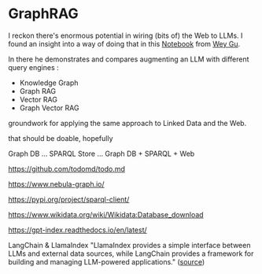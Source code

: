 # GraphRAG

I reckon there's enormous potential in wiring (bits of) the Web to LLMs. I found an insight into a way of doing that in this [Notebook](https://www.siwei.io/en/demos/graph-rag/) from [Wey Gu](https://siwei.io/en/).

In there he demonstrates and compares augmenting an LLM with different query engines :

- Knowledge Graph
- Graph RAG
- Vector RAG
- Graph Vector RAG

groundwork for applying the same approach to Linked Data and the Web.

that should be doable, hopefully

Graph DB ... SPARQL Store ... Graph DB + SPARQL + Web

https://github.com/todomd/todo.md

https://www.nebula-graph.io/

https://pypi.org/project/sparql-client/

https://www.wikidata.org/wiki/Wikidata:Database_download

https://gpt-index.readthedocs.io/en/latest/

LangChain & LlamaIndex
"LlamaIndex provides a simple interface between LLMs and external data sources, while LangChain provides a framework for building and managing LLM-powered applications."
([source](https://www.analyticsvidhya.com/blog/2023/06/revamp-data-analysis-openai-langchain-llamaindex-for-easy-extraction/))
